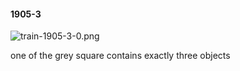 #### 1905-3
![train-1905-3-0.png](https://github.com/lil-lab/nlvr/raw/master/nlvr/train/images/11/train-1905-3-0.png "train-1905-3-0.png")

one of the grey square contains exactly three objects